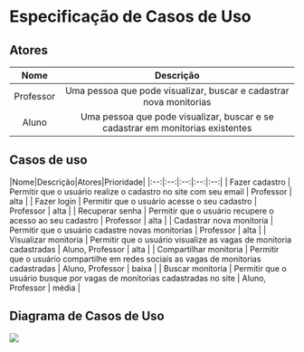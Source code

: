 # Especificação de Casos de Uso

## Atores

|Nome|Descrição|
|:--:|:--:|
| Professor | Uma pessoa que pode visualizar, buscar e cadastrar nova monitorias |
| Aluno | Uma pessoa que pode visualizar, buscar e se cadastrar em monitorias existentes |

## Casos de uso

|Nome|Descrição|Atores|Prioridade|
|:--:|:--:|:--:|:--:|:--:|
| Fazer cadastro | Permitir que o usuário realize o cadastro no site com seu email | Professor | alta |
| Fazer login | Permitir que o usuário acesse o seu cadastro | Professor | alta |
| Recuperar senha | Permitir que o usuário recupere o acesso ao seu cadastro | Professor | alta |
| Cadastrar nova monitoria | Permitir que o usuário cadastre novas monitorias  | Professor | alta |
| Visualizar monitoria | Permitir que o usuário visualize as vagas de monitoria cadastradas | Aluno, Professor | alta |
| Compartilhar monitoria | Permitir que o usuário compartilhe em redes sociais as vagas de monitorias cadastradas | Aluno, Professor | baixa |
| Buscar monitoria | Permitir que o usuário busque por vagas de monitorias cadastradas no site | Aluno, Professor | média |

## Diagrama de Casos de Uso

<img src="imgs/Casos_de_uso.png">
